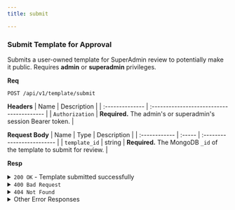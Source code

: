 ```yaml
---
title: submit

---
```


### Submit Template for Approval

Submits a user-owned template for SuperAdmin review to potentially make it public. Requires **admin** or **superadmin** privileges.

**Req**
```
POST /api/v1/template/submit
```

**Headers**
| Name            | Description                               |
| :-------------- | :---------------------------------------- |
| `Authorization` | **Required.** The admin's or superadmin's session Bearer token. |

**Request Body**
| Name          | Type   | Description                |
| :------------ | :----- | :------------------------- |
| `template_id` | string | **Required.** The MongoDB `_id` of the template to submit for review. |

**Resp**
<details>
<summary><code>200 OK</code> - Template submitted successfully</summary>

```json
{
  "code": 200,
  "message": "Template submitted successfully",
  "data": "60d0fe4f5311236168a109e2" // The submitted template's ID
}
```
</details>

<details>
<summary><code>400 Bad Request</code></summary>
    
```json
{ "code": 400, "message": "Missing required field: template_id", "data": null }
```
</details>

<details>
<summary><code>404 Not Found</code></summary>
    
```json
{ "code": 404, "message": "Template not found", "data": null }
```
</details>

<details>
<summary>Other Error Responses</summary>
    
Also supports `401 Unauthorized` and `500 Internal Server Error`.
</details>